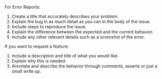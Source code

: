 For Error Reports:

1. Create a title that accurately describes your problem.
2. Explain the bug in as much detail as you can in the body of the issue. 
3. Include steps to reproduce the issue.
4. Explain the difference between the expected and the current behavior.
5. Include any other relevant details such as a screnshot of the error.

If you want to request a feature:

1. Include a description and title of what you would like.
2. Explain why this is needed.
3. Annotate and describe the behavior through comments, asserts or just a small write up.
